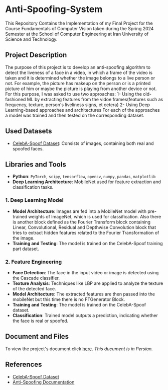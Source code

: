 # Anti-Spoofing-System
This Repository Contains the Implementation of my Final Project for the Course Fundamentals of Computer Vision taken during the Spring 2024 Semester at the School of Computer Engineering at Iran University of Science and Technology.

## Project Description
The purpose of this project is to develop an anti-spoofing algorithm to detect the liveness of a face in a video, in which a frame of the video is taken and it is determined whether the image belongs to a live person or not. For example, the picture has makeup on the person or is a printed picture of him or maybe the picture is playing from another device or not. For this purpose, I was asked to use two approaches: 
1- Using the old-fashioned ML by extracting features from the vidoe frames(features such as frequency, texture, person's liveliness signs, et cetera)
2- Using Deep Learning-based approaches and architectures
For each of the approaches a model was trained and then tested on the corresponding dataset.

## Used Datasets
- [CelebA-Spoof Dataset](https://github.com/ZhangYuanhan-AI/CelebA-Spoof): Consists of images, containing both real and spoofed faces.

## Libraries and Tools
- **Python**: `PyTorch`, `scipy`, `tensorflow`, `opencv`, `numpy`, `pandas`, `matplotlib`
- **Deep Learning Architecture**: MobileNet used for feature extraction and classification tasks.

### 1. Deep Learning Model
- **Model Architecture**: Images are fed into a MobileNet model with pre-trained weights of ImageNet, which is used for classification. Also there is another block defined as the Fourier Transform block containing Linear, Convolutional, Residual and Depthwise Convolution block that tries to extract hidden features related to the Fourier Transformation of the image.
- **Training and Testing**: The model is trained on the CelebA-Spoof training part dataset.

### 2. Feature Engineering
- **Face Detection**: The face in the input video or image is detected using the Cascade classifier.
- **Texture Analysis**: Techniques like LBP are applied to analyze the texture of the detected face.
- **Model Architecture**: The extracted features are then passed into the mobileNet but this time there is no FTGenerator Block.
- **Training and Testing**: The model is trained on the CelebA-Spoof dataset.
- **Classification**: Trained model outputs a prediction, indicating whether the face is real or spoofed.

## Document and Files
To view the project's document click [here](https://github.com/iMahdiGhazavi/Anti-Spoofing-System/blob/main/CV_Final_Project_Document.pdf). *This ducument is in Persian.*

## References
- [CelebA-Spoof Dataset](https://github.com/ZhangYuanhan-AI/CelebA-Spoof)
- [Anti-Spoofing Documentation](https://antispoofing.org/face-recognition-methods-complete-overview/)
